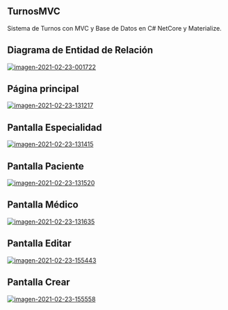 <h2>TurnosMVC</h2>

<p>Sistema de Turnos con MVC y Base de Datos en C# NetCore y Materialize.</p>

<h2>Diagrama de Entidad de Relación</h2>

<a href="https://ibb.co/9r4PZZv"><img src="https://i.ibb.co/d5pZmmc/imagen-2021-02-23-001722.png" alt="imagen-2021-02-23-001722" border="0"></a>

<h2>Página principal</h2>

<a href="https://ibb.co/nR4RXDN"><img src="https://i.ibb.co/b7Y74rM/imagen-2021-02-23-131217.png" alt="imagen-2021-02-23-131217" border="0"></a>

<h2>Pantalla Especialidad</h2>

<a href="https://ibb.co/RDb7cHP"><img src="https://i.ibb.co/JstCHk2/imagen-2021-02-23-131415.png" alt="imagen-2021-02-23-131415" border="0"></a>

<h2>Pantalla Paciente</h2>

<a href="https://ibb.co/882yKgD"><img src="https://i.ibb.co/7yV3YtJ/imagen-2021-02-23-131520.png" alt="imagen-2021-02-23-131520" border="0"></a>

<h2>Pantalla Médico</h2>

<a href="https://ibb.co/gWsCn4V"><img src="https://i.ibb.co/qgbwZJ5/imagen-2021-02-23-131635.png" alt="imagen-2021-02-23-131635" border="0"></a>

<h2>Pantalla Editar</h2>

<a href="https://ibb.co/NWNPFFx"><img src="https://i.ibb.co/QYHRJJ9/imagen-2021-02-23-155443.png" alt="imagen-2021-02-23-155443" border="0"></a>

<h2>Pantalla Crear</h2>

<a href="https://ibb.co/0Q8PgPQ"><img src="https://i.ibb.co/9GzRFRG/imagen-2021-02-23-155558.png" alt="imagen-2021-02-23-155558" border="0"></a>
